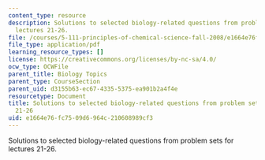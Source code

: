 ```yaml
---
content_type: resource
description: Solutions to selected biology-related questions from problem sets for
  lectures 21-26.
file: /courses/5-111-principles-of-chemical-science-fall-2008/e1664e76fc7509d6964c210608989cf3_L21to26Bio_Key.pdf
file_type: application/pdf
learning_resource_types: []
license: https://creativecommons.org/licenses/by-nc-sa/4.0/
ocw_type: OCWFile
parent_title: Biology Topics
parent_type: CourseSection
parent_uid: d3155b63-ec67-4335-5375-ea901b2a4f4e
resourcetype: Document
title: Solutions to selected biology-related questions from problem sets for lectures
  21-26
uid: e1664e76-fc75-09d6-964c-210608989cf3
---
```

Solutions to selected biology-related questions from problem sets for lectures 21-26.